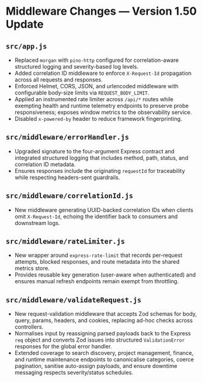 # Middleware Changes — Version 1.50 Update

## `src/app.js`
- Replaced `morgan` with `pino-http` configured for correlation-aware structured logging and severity-based log levels.
- Added correlation ID middleware to enforce `X-Request-Id` propagation across all requests and responses.
- Enforced Helmet, CORS, JSON, and urlencoded middleware with configurable body-size limits via `REQUEST_BODY_LIMIT`.
- Applied an instrumented rate limiter across `/api/*` routes while exempting health and runtime telemetry endpoints to preserve probe responsiveness; exposes window metrics to the observability service.
- Disabled `x-powered-by` header to reduce framework fingerprinting.

## `src/middleware/errorHandler.js`
- Upgraded signature to the four-argument Express contract and integrated structured logging that includes method, path, status, and correlation ID metadata.
- Ensures responses include the originating `requestId` for traceability while respecting headers-sent guardrails.

## `src/middleware/correlationId.js`
- New middleware generating UUID-backed correlation IDs when clients omit `X-Request-Id`, echoing the identifier back to consumers and downstream logs.

## `src/middleware/rateLimiter.js`
- New wrapper around `express-rate-limit` that records per-request attempts, blocked responses, and route metadata into the shared metrics store.
- Provides reusable key generation (user-aware when authenticated) and ensures manual refresh endpoints remain exempt from throttling.

## `src/middleware/validateRequest.js`
- New request-validation middleware that accepts Zod schemas for body, query, params, headers, and cookies, replacing ad-hoc checks across controllers.
- Normalises input by reassigning parsed payloads back to the Express `req` object and converts Zod issues into structured `ValidationError` responses for the global error handler.
- Extended coverage to search discovery, project management, finance, and runtime maintenance endpoints to canonicalise categories, coerce pagination, sanitise auto-assign payloads, and ensure downtime messaging respects severity/status schedules.
